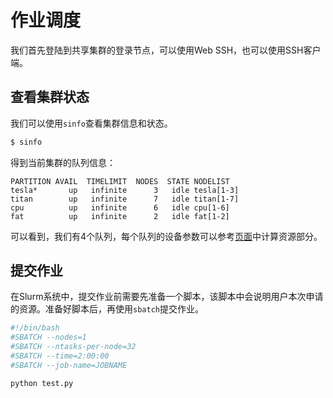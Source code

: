 # 作业调度

我们首先登陆到共享集群的登录节点，可以使用Web SSH，也可以使用SSH客户端。

## 查看集群状态

我们可以使用`sinfo`查看集群信息和状态。

```bash
$ sinfo
```

得到当前集群的队列信息：

```
PARTITION AVAIL  TIMELIMIT  NODES  STATE NODELIST
tesla*       up   infinite      3   idle tesla[1-3]
titan        up   infinite      7   idle titan[1-7]
cpu          up   infinite      6   idle cpu[1-6]
fat          up   infinite      2   idle fat[1-2]
```

可以看到，我们有4个队列，每个队列的设备参数可以参考[页面](intro.md)中计算资源部分。

## 提交作业

在Slurm系统中，提交作业前需要先准备一个脚本，该脚本中会说明用户本次申请的资源。准备好脚本后，再使用`sbatch`提交作业。

```bash
#!/bin/bash
#SBATCH --nodes=1
#SBATCH --ntasks-per-node=32
#SBATCH --time=2:00:00
#SBATCH --job-name=JOBNAME

python test.py
```

